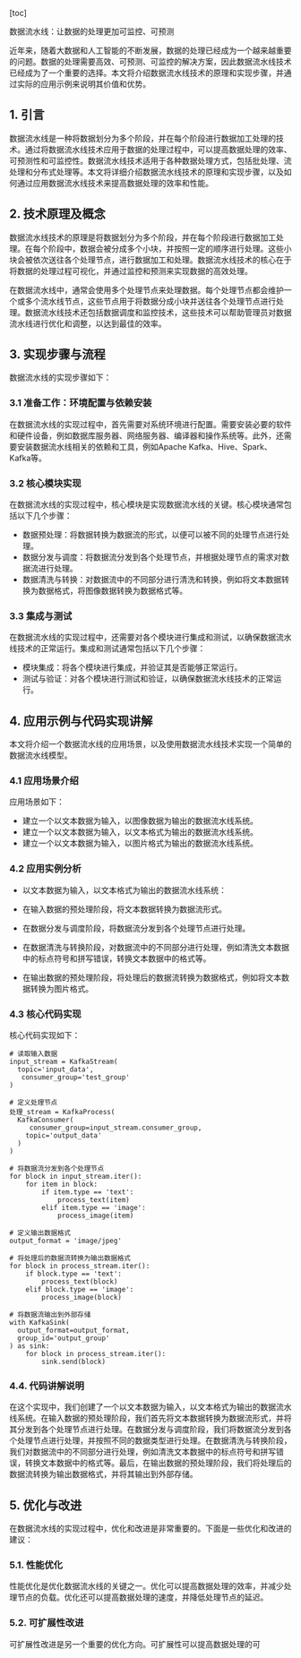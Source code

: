 
[toc]                    
                
                
数据流水线：让数据的处理更加可监控、可预测

近年来，随着大数据和人工智能的不断发展，数据的处理已经成为一个越来越重要的问题。数据的处理需要高效、可预测、可监控的解决方案，因此数据流水线技术已经成为了一个重要的选择。本文将介绍数据流水线技术的原理和实现步骤，并通过实际的应用示例来说明其价值和优势。

## 1. 引言

数据流水线是一种将数据划分为多个阶段，并在每个阶段进行数据加工处理的技术。通过将数据流水线技术应用于数据的处理过程中，可以提高数据处理的效率、可预测性和可监控性。数据流水线技术适用于各种数据处理方式，包括批处理、流处理和分布式处理等。本文将详细介绍数据流水线技术的原理和实现步骤，以及如何通过应用数据流水线技术来提高数据处理的效率和性能。

## 2. 技术原理及概念

数据流水线技术的原理是将数据划分为多个阶段，并在每个阶段进行数据加工处理。在每个阶段中，数据会被分成多个小块，并按照一定的顺序进行处理。这些小块会被依次送往各个处理节点，进行数据加工和处理。数据流水线技术的核心在于将数据的处理过程可视化，并通过监控和预测来实现数据的高效处理。

在数据流水线中，通常会使用多个处理节点来处理数据。每个处理节点都会维护一个或多个流水线节点，这些节点用于将数据分成小块并送往各个处理节点进行处理。数据流水线技术还包括数据调度和监控技术，这些技术可以帮助管理员对数据流水线进行优化和调整，以达到最佳的效率。

## 3. 实现步骤与流程

数据流水线的实现步骤如下：

### 3.1 准备工作：环境配置与依赖安装

在数据流水线的实现过程中，首先需要对系统环境进行配置。需要安装必要的软件和硬件设备，例如数据库服务器、网络服务器、编译器和操作系统等。此外，还需要安装数据流水线相关的依赖和工具，例如Apache Kafka、Hive、Spark、Kafka等。

### 3.2 核心模块实现

在数据流水线的实现过程中，核心模块是实现数据流水线的关键。核心模块通常包括以下几个步骤：

- 数据预处理：将数据转换为数据流的形式，以便可以被不同的处理节点进行处理。
- 数据分发与调度：将数据流分发到各个处理节点，并根据处理节点的需求对数据流进行处理。
- 数据清洗与转换：对数据流中的不同部分进行清洗和转换，例如将文本数据转换为数据格式，将图像数据转换为数据格式等。

### 3.3 集成与测试

在数据流水线的实现过程中，还需要对各个模块进行集成和测试，以确保数据流水线技术的正常运行。集成和测试通常包括以下几个步骤：

- 模块集成：将各个模块进行集成，并验证其是否能够正常运行。
- 测试与验证：对各个模块进行测试和验证，以确保数据流水线技术的正常运行。

## 4. 应用示例与代码实现讲解

本文将介绍一个数据流水线的应用场景，以及使用数据流水线技术实现一个简单的数据流水线模型。

### 4.1 应用场景介绍

应用场景如下：

- 建立一个以文本数据为输入，以图像数据为输出的数据流水线系统。
- 建立一个以文本数据为输入，以文本格式为输出的数据流水线系统。
- 建立一个以文本数据为输入，以图片格式为输出的数据流水线系统。

### 4.2 应用实例分析

- 以文本数据为输入，以文本格式为输出的数据流水线系统：

- 在输入数据的预处理阶段，将文本数据转换为数据流形式。
- 在数据分发与调度阶段，将数据流分发到各个处理节点进行处理。
- 在数据清洗与转换阶段，对数据流中的不同部分进行处理，例如清洗文本数据中的标点符号和拼写错误，转换文本数据中的格式等。
- 在输出数据的预处理阶段，将处理后的数据流转换为数据格式，例如将文本数据转换为图片格式。

### 4.3 核心代码实现

核心代码实现如下：

```
# 读取输入数据
input_stream = KafkaStream(
  topic='input_data',
   consumer_group='test_group'
)

# 定义处理节点
处理_stream = KafkaProcess(
  KafkaConsumer(
     consumer_group=input_stream.consumer_group,
    topic='output_data'
  )
)

# 将数据流分发到各个处理节点
for block in input_stream.iter():
    for item in block:
        if item.type == 'text':
            process_text(item)
        elif item.type == 'image':
            process_image(item)

# 定义输出数据格式
output_format = 'image/jpeg'

# 将处理后的数据流转换为输出数据格式
for block in process_stream.iter():
    if block.type == 'text':
        process_text(block)
    elif block.type == 'image':
        process_image(block)

# 将数据流输出到外部存储
with KafkaSink(
  output_format=output_format,
  group_id='output_group'
) as sink:
    for block in process_stream.iter():
        sink.send(block)
```

### 4.4. 代码讲解说明

在这个实现中，我们创建了一个以文本数据为输入，以文本格式为输出的数据流水线系统。在输入数据的预处理阶段，我们首先将文本数据转换为数据流形式，并将其分发到各个处理节点进行处理。在数据分发与调度阶段，我们将数据流分发到各个处理节点进行处理，并按照不同的数据类型进行处理。在数据清洗与转换阶段，我们对数据流中的不同部分进行处理，例如清洗文本数据中的标点符号和拼写错误，转换文本数据中的格式等。最后，在输出数据的预处理阶段，我们将处理后的数据流转换为输出数据格式，并将其输出到外部存储。

## 5. 优化与改进

在数据流水线的实现过程中，优化和改进是非常重要的。下面是一些优化和改进的建议：

### 5.1. 性能优化

性能优化是优化数据流水线的关键之一。优化可以提高数据处理的效率，并减少处理节点的负载。优化还可以提高数据处理的速度，并降低处理节点的延迟。

### 5.2. 可扩展性改进

可扩展性改进是另一个重要的优化方向。可扩展性可以提高数据处理的可


